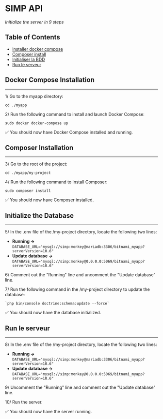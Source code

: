 # SIMP API

*Initialize the server in 9 steps*

## Table of Contents

- [Installer docker compose](##-installer-docker-compose)
- [Composer install](##-composer-install)
- [Initialiser la BDD](##-initialiser-la-bdd)
- [Run le serveur](##-run-le-serveur)

## Docker Compose Installation
___

1/ Go to the myapp directory:

    cd ./myapp

2/ Run the following command to install and launch Docker Compose:

    sudo docker docker-compose up

✅ You should now have Docker Compose installed and running.


## Composer Installation
___

3/ Go to the root of the project:

    cd ./myapp/my-project

4/ Run the following command to install Composer:

    sudo composer install

✅ You should now have Composer installed.

## Initialize the Database
___

5/ In the .env file of the /my-project directory, locate the following two lines:

- **Running ->** `DATABASE_URL="mysql://simp:monkey@mariadb:3306/bitnami_myapp?serverVersion=10.6"`
- **Update database ->**  `DATABASE_URL="mysql://simp:monkey@0.0.0.0:5069/bitnami_myapp?serverVersion=10.6"`

6/ Comment out the "Running" line and uncomment the "Update database" line.

7/ Run the following command in the /my-project directory to update the database:

    `php bin/console doctrine:schema:update --force`

✅ You should now have the database initialized.

## Run le serveur
___

8/ In the .env file of the /my-project directory, locate the following two lines:

- **Running ->** `DATABASE_URL="mysql://simp:monkey@mariadb:3306/bitnami_myapp?serverVersion=10.6"`
- **Update database ->**  `DATABASE_URL="mysql://simp:monkey@0.0.0.0:5069/bitnami_myapp?serverVersion=10.6"`

9/ Uncomment the "Running" line and comment out the "Update database" line.

10/ Run the server.

✅ You should now have the server running.